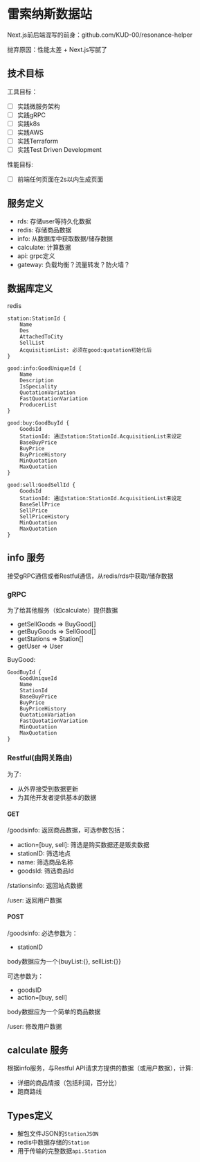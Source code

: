 # 雷索纳斯数据站

Next.js前后端混写的前身：github.com/KUD-00/resonance-helper

抛弃原因：性能太差 + Next.js写腻了

## 技术目标
工具目标：
- [ ] 实践微服务架构
- [ ] 实践gRPC
- [ ] 实践k8s
- [ ] 实践AWS
- [ ] 实践Terraform
- [ ] 实践Test Driven Development

性能目标:
- [ ] 前端任何页面在2s以内生成页面

## 服务定义
- rds: 存储user等持久化数据
- redis: 存储商品数据
- info: 从数据库中获取数据/储存数据
- calculate: 计算数据
- api: grpc定义
- gateway: 负载均衡？流量转发？防火墙？

## 数据库定义
redis
```text
station:StationId {
	Name
	Des
	AttachedToCity
	SellList
	AcquisitionList: 必须在good:quotation初始化后
}

good:info:GoodUniqueId {
	Name
	Description
	IsSpeciality
	QuotationVariation
	FastQuotationVariation
	ProducerList
}

good:buy:GoodBuyId {
	GoodsId
    StationId: 通过station:StationId.AcquisitionList来设定
	BaseBuyPrice
    BuyPrice
    BuyPriceHistory
	MinQuotation
	MaxQuotation
}

good:sell:GoodSellId {
	GoodsId
    StationId: 通过station:StationId.AcquisitionList来设定
	BaseSellPrice 
    SellPrice
    SellPriceHistory
	MinQuotation
	MaxQuotation
}
```

## info 服务
接受gRPC通信或者Restful通信，从redis/rds中获取/储存数据

### gRPC
为了给其他服务（如calculate）提供数据

- getSellGoods => BuyGood[]
- getBuyGoods => SellGood[]
- getStations => Station[]
- getUser => User

BuyGood:
```text
GoodBuyId {
    GoodUniqueId
    Name
    StationId
	BaseBuyPrice
    BuyPrice
    BuyPriceHistory
	QuotationVariation
	FastQuotationVariation
	MinQuotation
	MaxQuotation
}
```

### Restful(由网关路由)
为了:
- 从外界接受到数据更新
- 为其他开发者提供基本的数据

#### GET
/goodsinfo: 返回商品数据，可选参数包括：
- action=[buy, sell]: 筛选是购买数据还是贩卖数据
- stationID: 筛选地点
- name: 筛选商品名称
- goodsId: 筛选商品Id

/stationsinfo: 返回站点数据

/user: 返回用户数据

#### POST 
/goodsinfo: 必选参数为：
- stationID

body数据应为一个{buyList:{}, sellList:{}}

可选参数为：
- goodsID
- action=[buy, sell]

body数据应为一个简单的商品数据

/user: 修改用户数据

## calculate 服务
根据info服务，与Restful API请求方提供的数据（或用户数据），计算:
- 详细的商品情报（包括利润，百分比）
- 跑商路线

## Types定义
- 解包文件JSON的`StationJSON`
- redis中数据存储的`Station`
- 用于传输的完整数据`api.Station`
